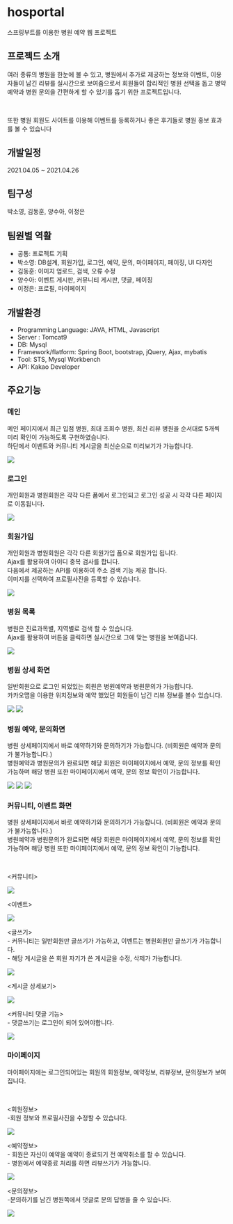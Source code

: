 # hosportal
스프링부트를 이용한 병원 예약 웹 프로젝트
<h2>프로젝드 소개</h2>
<p>여러 종류의 병원을 한눈에 볼 수 있고, 병원에서 추가로 제공하는 정보와 이벤트, 이용자들이 남긴 리뷰를 실시간으로 보여줌으로서 회원들이 합리적인 병원 선택을 돕고 병약예약과 병원 문의을 간편하게 할 수 있기를 돕기 위한 프로젝트입니다.</p><br>
<p>또한 병원 회원도 사이트를 이용해 이벤트를 등록하거나 좋은 후기들로 병원 홍보 효과를 볼 수 있습니다</p>
<h2>개발일정</h2>
<p>2021.04.05 ~ 2021.04.26</p>
<h2>팀구성</h2>
<p>박소영, 김동훈, 양수아, 이정은</p>
<h2>팀원별 역활</h2>
<ul>
  <li>공통: 프로젝트 기획</li> 
  <li>박소영: DB설계, 회원가입, 로그인, 예약, 문의, 마이페이지, 페이징, UI 다자인</li>
  <li>김동훈: 이미지 업로드, 검색, 오류 수정</li>
  <li>양수아: 이벤트 게시판, 커뮤니티 게시판, 댓글, 페이징</li>
  <li>이정은: 프로필, 마이페이지</li>
</ul>
<h2>개발환경</h2>
<ul>
  <li>Programming Language: JAVA, HTML, Javascript</li>
  <li>Server : Tomcat9</li>
  <li>DB: Mysql</li>
  <li>Framework/flatform: Spring Boot, bootstrap, jQuery, Ajax, mybatis</li>
  <li>Tool: STS, Mysql Workbench</li> 
  <li>API:  Kakao Developer</li>
</ul>
<h2>주요기능</h2>
<h3>메인</h3>
<p>메인 페이지에서 최근 입점 병원, 최대 조회수 병원, 최신 리뷰 병원을 순서대로 5개씩 미리 확인이 가능하도록 구현하였습니다.<br>
  하단에서 이벤트와 커뮤니티 게시글을 최신순으로 미리보기가 가능합니다.
</p>
<img src="https://user-images.githubusercontent.com/48235429/116366713-8c975280-a841-11eb-8a54-e666378e2637.png">
<h3>로그인</h3>
<P>개인회원과 병원회원은 각각 다른 폼에서 로그인되고 로그인 성공 시 각각 다른 페이지로 이동됩니다.</p>
<img src="https://user-images.githubusercontent.com/48235429/116367059-e435be00-a841-11eb-9c89-95a54895aa59.png">

<h3>회원가입</h3>
<P>개인회원과 병원회원은 각각 다른 회원가입 폼으로 회원가입 됩니다.<br>
  Ajax를 활용하여 아이디 중복 검사를 합니다.<br>
  다음에서 제공하는 API를 이용하여 주소 검색 기능 제공 합니다.<br>
  이미지를 선택하여 프로필사진을 등록할 수 있습니다.
</p>
<img src="https://user-images.githubusercontent.com/48235429/116368626-80ac9000-a843-11eb-9694-dabb2f145c8a.png">

<h3>병원 목록</h3>
<P>
  병원은 진료과목별, 지역별로 검색 할 수 있습니다.<br>
  Ajax를 활용하여 버튼을 클릭하면 실시간으로 그에 맞는 병원을 보여줍니다.<br>
</p>
<img src="https://user-images.githubusercontent.com/48235429/116369657-953d5800-a844-11eb-99dd-1e82c413bcc3.png">

<h3>병원 상세 화면</h3>
<P>
 일반회원으로 로그인 되었있는 회원은 병원예약과 병원문의가 가능합니다.<br>
  카카오맵을 이용한 위치정보와 예약 했었던 회원들이 남긴 리뷰 정보를 볼수 있습니다.
</p>
<img src="https://user-images.githubusercontent.com/48235429/116380797-4648f000-a84f-11eb-8b42-03d30423b5d8.png">
<img src="https://user-images.githubusercontent.com/48235429/116381506-ec94f580-a84f-11eb-835b-c94b0e66243b.png">

<h3>병원 예약, 문의화면</h3>
<P>
  병원 상세페이지에서 바로 예약하기와 문의하기가 가능합니다. (비회원은 예약과 문의가 불가능합니다.)<br>
  병원예약과 병원문의가 완료되면 해당 회원은 마이페이지에서 예약, 문의 정보를 확인 가능하며 해당 병원 또한 마이페이지에서 예약, 문의 정보 확인이 가능합니다.
  
</p>
<img src="https://user-images.githubusercontent.com/48235429/116381914-4eedf600-a850-11eb-9ae3-4631786e1a08.png">
<img src="https://user-images.githubusercontent.com/48235429/116382054-7a70e080-a850-11eb-8017-da10eef3f0eb.png">
<img src="https://user-images.githubusercontent.com/48235429/116382551-fd923680-a850-11eb-9e0a-2d19169a3785.png">

<h3>커뮤니티, 이벤트 화면</h3>
<P>
  병원 상세페이지에서 바로 예약하기와 문의하기가 가능합니다. (비회원은 예약과 문의가 불가능합니다.)<br>
  병원예약과 병원문의가 완료되면 해당 회원은 마이페이지에서 예약, 문의 정보를 확인 가능하며 해당 병원 또한 마이페이지에서 예약, 문의 정보 확인이 가능합니다.
</p><br>
<p><커뮤니티><p>
<img src="https://user-images.githubusercontent.com/48235429/116382833-45b15900-a851-11eb-87e4-be16d92f5c4d.png">
<p><이벤트><p>
<img src="https://user-images.githubusercontent.com/48235429/116383117-87420400-a851-11eb-8b39-da59d7cd0dde.png">
<p>
    <글쓰기><br>
  - 커뮤니티는 일반회원만 글쓰기가 가능하고, 이벤트는 병원회원만 글쓰기가 가능합니다.<br>
  - 해당 게시글을 쓴 회원 자기가 쓴 게시글을 수정, 삭제가 가능합니다.        
</p>
<img src="https://user-images.githubusercontent.com/48235429/116384431-ccb30100-a852-11eb-9979-5d85fcc3ba25.png">
<p><게시글 상세보기></p>
<img src="https://user-images.githubusercontent.com/48235429/116383816-2cf57300-a852-11eb-85a4-c2e521149e71.png">
<p><커뮤니티 댓글 기능><br>
  - 댓글쓰기는 로그인이 되어 있어야합니다.
</p>
<img src="https://user-images.githubusercontent.com/48235429/116384181-91183700-a852-11eb-9a15-05688c0d04d8.png">
  
  
<h3>마이페이지</h3>
<P>
   마이페이지에는 로그인되어있는 회원의 회원정보, 예약정보, 리뷰정보, 문의정보가 보여집니다.
</p><br>
<p><회원정보><br>
  -회원 정보와 프로필사진을 수정할 수 있습니다.
<p>
<img src="https://user-images.githubusercontent.com/48235429/116385471-c8d3ae80-a853-11eb-9afb-0ac685be21cd.png">
<p><예약정보><br>
  - 회원은 자신이 예약을 예약이 종료되기 전 예약취소를 할 수 있습니다.<br>
  - 병원에서 예약종료 처리를 하면 리뷰쓰가가 가능합니다.  
  <p>
<img src="https://user-images.githubusercontent.com/48235429/116385619-edc82180-a853-11eb-943b-bf3742c2a781.png">
<p>
    <문의정보><br>
  -문의하기를 남긴 병원쪽에서 댓글로 문의 답병을 줄 수 있습니다.
</p>
<img src="https://user-images.githubusercontent.com/48235429/116385969-4e575e80-a854-11eb-9ff3-9bc2004be30b.png">


